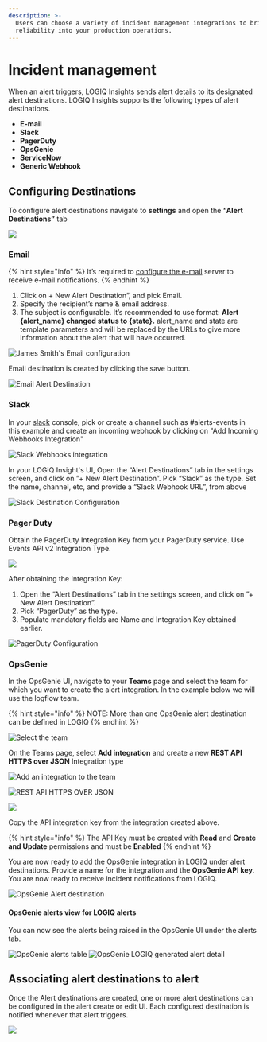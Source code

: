 ```yaml
---
description: >-
  Users can choose a variety of incident management integrations to bring
  reliability into your production operations.
---
```


# Incident management

When an alert triggers, LOGIQ Insights sends alert details to its designated alert destinations. LOGIQ Insights supports the following types of alert destinations.

* **E-mail**
* **Slack**
* **PagerDuty**&#x20;
* **OpsGenie**
* **ServiceNow**
* **Generic Webhook**

## Configuring Destinations

&#x20;To configure alert destinations navigate to **settings** and open the **“Alert Destinations”** tab

![](<../.gitbook/assets/Screenshot from 2022-07-04 17-13-01.png>)

### Email <a href="#email" id="email"></a>

{% hint style="info" %}
&#x20;It’s required to [configure the e-mail](email-configuration-setup.md) server to receive e-mail notifications.
{% endhint %}

1. Click on + New Alert Destination”, and pick Email.
2. Specify the recipient’s name & email address.
3. The subject is configurable. It’s recommended to use format: **Alert {alert\_name} changed status to {state}.** alert\_name and state are template parameters and will be replaced by the URLs to give more information about the alert that will have occurred.

![James Smith's Email configuration](<../.gitbook/assets/Screenshot from 2022-07-04 16-45-37.png>)

&#x20;Email destination is created by clicking the save button.

![Email Alert Destination](<../.gitbook/assets/Screenshot from 2022-07-04 16-46-00.png>)

### Slack <a href="#slack" id="slack"></a>

In your [slack](https://my.slack.com/services/new/incoming-webhook/) console, pick or create a channel such as #alerts-events in this example and create an incoming webhook by clicking on "Add Incoming Webhooks Integration"

![Slack Webhooks integration](<../.gitbook/assets/Screen Shot 2020-08-11 at 3.10.58 PM.png>)

In your LOGIQ Insight's UI, Open the “Alert Destinations” tab in the settings screen, and click on ”+ New Alert Destination”. Pick “Slack” as the type. Set the name, channel, etc, and provide a “Slack Webhook URL”, from above

![Slack Destination Configuration](<../.gitbook/assets/Screen Shot 2020-08-11 at 1.39.49 PM.png>)

### Pager Duty <a href="#pagerduty" id="pagerduty"></a>

Obtain the PagerDuty Integration Key from your PagerDuty service. Use Events API v2 Integration Type.

![](<../.gitbook/assets/Screen Shot 2020-08-11 at 4.31.41 PM.png>)

After obtaining the Integration Key:

1. Open the “Alert Destinations” tab in the settings screen, and click on ”+ New Alert Destination”.
2. Pick “PagerDuty” as the type.
3. Populate mandatory fields are Name and Integration Key obtained earlier.

![PagerDuty Configuration](<../.gitbook/assets/Screenshot from 2022-07-04 17-01-18.png>)

### OpsGenie <a href="#opsgenie" id="opsgenie"></a>

In the OpsGenie UI, navigate to your **Teams** page and select the team for which you want to create the alert integration. In the example below we will use the logflow team.

{% hint style="info" %}
NOTE: More than one OpsGenie alert destination can be defined in LOGIQ
{% endhint %}

![Select the team](<../.gitbook/assets/Screen Shot 2021-11-16 at 9.17.24 PM.png>)

On the Teams page, select **Add integration** and create a new **REST API HTTPS over JSON** Integration type

![Add an integration to the team](<../.gitbook/assets/Screen Shot 2021-11-16 at 9.17.38 PM.png>)

![REST API HTTPS OVER JSON](<../.gitbook/assets/Screen Shot 2021-11-16 at 9.17.53 PM.png>)

![](<../.gitbook/assets/Screen Shot 2021-11-16 at 9.18.49 PM.png>)

Copy the API integration key from the integration created above.

{% hint style="info" %}
The API Key must be created with **Read** and **Create and Update** permissions and must be **Enabled**
{% endhint %}

You are now ready to add the OpsGenie integration in LOGIQ under alert destinations. Provide a name for the integration and the **OpsGenie API key**. You are now ready to receive incident notifications from LOGIQ.

![OpsGenie Alert destination](../.gitbook/assets/2022-07-04\_17-07.png)

#### OpsGenie alerts view for LOGIQ alerts

You can now see the alerts being raised in the OpsGenie UI under the alerts tab.

![OpsGenie alerts table](<../.gitbook/assets/Screen Shot 2021-11-16 at 9.22.53 PM.png>) ![OpsGenie LOGIQ generated alert detail](<../.gitbook/assets/Screen Shot 2021-11-16 at 9.23.18 PM.png>)

## Associating alert destinations to alert

Once the Alert destinations are created, one or more alert destinations can be configured in the alert create or edit UI. Each configured destination is notified whenever that alert triggers.

![](<../.gitbook/assets/Screenshot from 2022-07-04 17-08-34.png>)
